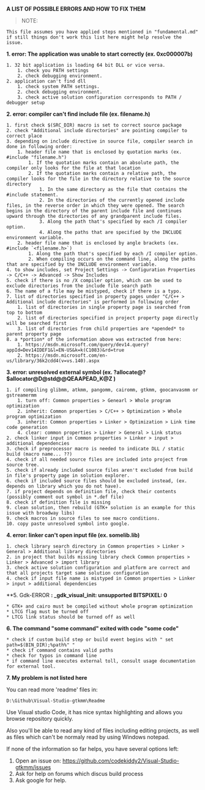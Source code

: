 
**A LIST OF POSSIBLE ERRORS AND HOW TO FIX THEM**

>NOTE:

	This file assumes you have applied steps mentioned in "fundamental.md"
	if still things don't work this list here might help resolve the issue.


**1. error: The application was unable to start correctly (ex. 0xc000007b)**

	1. 32 bit application is loading 64 bit DLL or vice versa.
		1. check you PATH settings
		2. check debugging environment.
	2. application can't find dll
		1. check system PATH settings.
		2. check debugging environment.
		3. check active solution configuration corresponds to PATH / debugger setup


**2. error: compiler can't find include file (ex. filename.h)**

	1. first check $(SRC_DIR) macro is set to correct source package
	2. check "Additional include directories" are pointing compiler to correct place
	3. depending on include directive in source file, compiler search in done in following order:
		1. header file name that is enclosed by quotation marks (ex. #include "filename.h")
			1. If the quotation marks contain an absolute path, the compiler only looks for the file at that location
			2. If the quotation marks contain a relative path, the compiler looks for the file in the directory relative to the source directory
				1. In the same directory as the file that contains the #include statement.
				2. In the directories of the currently opened include files, in the reverse order in which they were opened. The search begins in the directory of the parent include file and continues upward through the directories of any grandparent include files.
				3. Along the path that's specified by each /I compiler option.
				4. Along the paths that are specified by the INCLUDE environment variable.
		2. header file name that is enclosed by angle brackets (ex. #include `<filename.h>`)
			1. Along the path that's specified by each /I compiler option.
			2. When compiling occurs on the command line, along the paths that are specified by the INCLUDE environment variable.
	4. to show includes, set Project Settings -> Configuration Properties -> C/C++ -> Advanced -> Show Includes
	5. check if there is no /X compiler option, which can be used to exclude directories from the include file search path
	6. The name of a file may be mistyped, check if there is a typo.
	7. list of directories specified in property pages under "C/C++ > Additional include directories" is performed in following order
		1. list of directories in single property page is searched from top to bottom
		2. list of directories specified in project property page directly will be searched first
		3. list of directories from child properties are *apended* to parent property page
	8. a *portion* of the information above was extracted from here:
		1. https://msdn.microsoft.com/query/dev14.query?appId=Dev14IDEF1&l=EN-US&k=k(C1083)&rd=true
		2. https://msdn.microsoft.com/en-us/library/36k2cdd4(v=vs.140).aspx

**3. error: unresolved external symbol (ex. ?allocate@?$allocator@D@std@@QEAAPEAD_K@Z )**

	1. if compiling glibmm, atkmm, pangomm, cairomm, gtkmm, goocanvasmm or gstreamermm
		1. turn off: Common properties > Genearl > Whole program optimization
		2. inherit: Common properties > C/C++ > Optimization > Whole program optimization
		3. inherit: Common properties > Linker > Optimization > Link time code generation
		4. clear: common properties > Linker > General > Link status
	2. check linker input in Common properties > Linker > input > additional dependencies
	3. check if preprocessor macro is needed to indicate DLL / static build (macro name... ??)
	4. check if all needed source files are included into project from source tree.
	5. check if already included source files aren't excluded from build in file's property page in solution explorer.
	6. check if included source files should be excluded instead, (ex. depends on library which you do not have).
	7. if project depends on definition file, check their contents (possibly comment out symbol in *.def file)
	8. check if definition file is missing
	9. clean solution, then rebuild (GTK+ solution is an example for this issue with broadway libs)
	9. check macros in source files to see macro conditions.
	10. copy paste unresolved symbol into google.


**4. error: linker can't open input file (ex. somelib.lib)**

	1. check library search directory in Common properties > Linker > General > Additional library directories
	2. in project that builds missing library check Common properties > Linker > Advanced > import library
	3. check active solution configuration and platform are correct and that all projects target same solution configuration
	4. check if input file name is mistyped in Common properties > Linker > input > additional dependencies

**5. Gdk-ERROR **: _gdk_visual_init: unsupported BITSPIXEL: 0**

	* GTK+ and cairo must be compiled without whole program optimization
	* LTCG flag must be turned off
	* LTCG link status should be turned off as well

**6. The command "some command" exited with code "some code"**

	* check if custom build step or build event begins with " set path=$(BIN_DIR);%path%" "
	* check if command contains valid paths
	* check for typos in command line
	* if command line executes external toll, consult usage documentation for external tool.


**7. My problem is not listed here**

You can read more 'readme' files in:

	D:\Github\Visual-Studio-gtkmm\Readme
	
Use Visual studio Code, it has nice syntax
highlighting and allows you browse repository quickly.

Also you'll be able to read any kind of files including editing projects,
as well as files which can't be normaly read by using Windows notepad.

If none of the information so far helps, you have several options left:

1. Open an issue on: https://github.com/codekiddy2/Visual-Studio-gtkmm/issues
2. Ask for help on forums which discus build process
3. Ask google for help.
